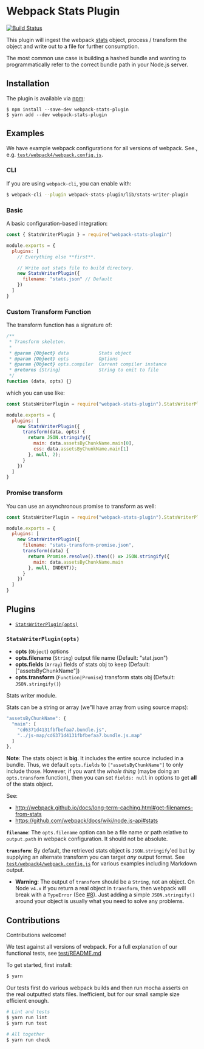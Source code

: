 Webpack Stats Plugin
====================

[![Build Status][trav_img]][trav_site]

This plugin will ingest the webpack
[stats](https://github.com/webpack/docs/wiki/node.js-api#stats) object,
process / transform the object and write out to a file for further consumption.

The most common use case is building a hashed bundle and wanting to
programmatically refer to the correct bundle path in your Node.js server.

## Installation

The plugin is available via [npm](https://www.npmjs.com/package/webpack-stats-plugin):

```
$ npm install --save-dev webpack-stats-plugin
$ yarn add --dev webpack-stats-plugin
```

## Examples

We have example webpack configurations for all versions of webpack. See., e.g.
[`test/webpack4/webpack.config.js`](test/webpack4/webpack.config.js).

### CLI

If you are using `webpack-cli`, you can enable with:

```sh
$ webpack-cli --plugin webpack-stats-plugin/lib/stats-writer-plugin
```

### Basic

A basic configuration-based integration:

```js
const { StatsWriterPlugin } = require("webpack-stats-plugin")

module.exports = {
  plugins: [
    // Everything else **first**.

    // Write out stats file to build directory.
    new StatsWriterPlugin({
      filename: "stats.json" // Default
    })
  ]
}
```

### Custom Transform Function

The transform function has a signature of:

```js
/**
 * Transform skeleton.
 *
 * @param {Object} data           Stats object
 * @param {Object} opts           Options
 * @param {Object} opts.compiler  Current compiler instance
 * @returns {String}              String to emit to file
 */
function (data, opts) {}
```

which you can use like:

```js
const StatsWriterPlugin = require("webpack-stats-plugin").StatsWriterPlugin;

module.exports = {
  plugins: [
    new StatsWriterPlugin({
      transform(data, opts) {
        return JSON.stringify({
          main: data.assetsByChunkName.main[0],
          css: data.assetsByChunkName.main[1]
        }, null, 2);
      }
    })
  ]
}
```

### Promise transform

You can use an asynchronous promise to transform as well:

```js
const StatsWriterPlugin = require("webpack-stats-plugin").StatsWriterPlugin;

module.exports = {
  plugins: [
    new StatsWriterPlugin({
      filename: "stats-transform-promise.json",
      transform(data) {
        return Promise.resolve().then(() => JSON.stringify({
          main: data.assetsByChunkName.main
        }, null, INDENT));
      }
    })
  ]
}
```

## Plugins

* [`StatsWriterPlugin(opts)`](#statswriterplugin-opts-)

### `StatsWriterPlugin(opts)`
* **opts** (`Object`) options
* **opts.filename** (`String`) output file name (Default: &quot;stat.json&quot;)
* **opts.fields** (`Array`) fields of stats obj to keep (Default: \[&quot;assetsByChunkName&quot;\])
* **opts.transform** (`Function|Promise`) transform stats obj (Default: `JSON.stringify()`)

Stats writer module.

Stats can be a string or array (we"ll have array from using source maps):

```js
"assetsByChunkName": {
  "main": [
    "cd6371d4131fbfbefaa7.bundle.js",
    "../js-map/cd6371d4131fbfbefaa7.bundle.js.map"
  ]
},
```

**Note**: The stats object is **big**. It includes the entire source included
in a bundle. Thus, we default `opts.fields` to `["assetsByChunkName"]` to
only include those. However, if you want the _whole thing_ (maybe doing an
`opts.transform` function), then you can set `fields: null` in options to
get **all** of the stats object.

See:
- http://webpack.github.io/docs/long-term-caching.html#get-filenames-from-stats
- https://github.com/webpack/docs/wiki/node.js-api#stats

**`filename`**: The `opts.filename` option can be a file name or path relative to
`output.path` in webpack configuration. It should not be absolute.

**`transform`**: By default, the retrieved stats object is `JSON.stringify`'ed
but by supplying an alternate transform you can target _any_ output format.
See [`test/webpack4/webpack.config.js`](test/webpack4/webpack.config.js) for
various examples including Markdown output.

- **Warning**: The output of `transform` should be a `String`, not an object. On
  Node `v4.x` if you return a real object in `transform`, then webpack will
  break with a `TypeError` (See
  [#8](https://github.com/FormidableLabs/webpack-stats-plugin/issues/8)). Just
  adding a simple `JSON.stringify()` around your object is usually what you need
  to solve any problems.

## Contributions

Contributions welcome!

We test against all versions of webpack. For a full explanation of our
functional tests, see [test/README.md](test/README.md)

To get started, first install:

```sh
$ yarn
```

Our tests first do various webpack builds and then run mocha asserts on the real
outputted stats files. Inefficient, but for our small sample size efficient
enough.

```sh
# Lint and tests
$ yarn run lint
$ yarn run test

# All together
$ yarn run check
```

[trav]: https://travis-ci.org/
[trav_img]: https://api.travis-ci.org/FormidableLabs/webpack-stats-plugin.svg
[trav_site]: https://travis-ci.org/FormidableLabs/webpack-stats-plugin
[yarn workspaces]: https://yarnpkg.com/blog/2017/08/02/introducing-workspaces/
